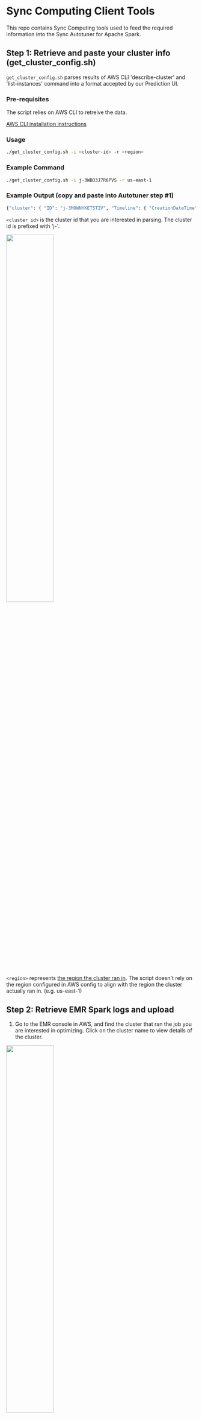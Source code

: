# Sync Computing Client Tools

This repo contains Sync Computing tools used to feed the required information into the Sync Autotuner for Apache Spark.

## Step 1: Retrieve and paste your cluster info (get_cluster_config.sh)

`get_cluster_config.sh` parses results of AWS CLI 'describe-cluster' and 'list-instances' command into a format accepted by our Prediction UI.

### Pre-requisites

The script relies on AWS CLI to retreive the data.

[AWS CLI installation instructions](https://docs.aws.amazon.com/cli/latest/userguide/cli-chap-install.html)


### Usage

```bash
./get_cluster_config.sh -i <cluster-id> -r <region>
```

### Example Command

```bash
./get_cluster_config.sh -i j-3WBO3J7R6PVS -r us-east-1
```

### Example Output (copy and paste into Autotuner step #1)

```bash
{"cluster": { "ID": "j-3M0WNYKET5TIV", "Timeline": { "CreationDateTime": 1639990568.943, "ReadyDateTime": 1639991128.293, "EndDateTime": 1640004773.038 }, "AvailabilityZone": "us-east-1d", "InstanceCollectionType": "INSTANCE_GROUP", "InstanceGroups": [ { "InstanceGroupType": "MASTER", "Market": "ON_DEMAND", "InstanceType": "m5.xlarge", "RequestedInstanceCount": 1, "VolumeSpecification": [ { "SizeInGB": 32 }, { "SizeInGB": 32 } ] }, { "InstanceGroupType": "CORE", "Market": "SPOT", "InstanceType": "m5.4xlarge", "RequestedInstanceCount": 4, "VolumeSpecification": [ { "SizeInGB": 20 } ] } ] }, "region": "us-east-1"}
```

`<cluster id>` is the cluster id that you are interested in parsing. The cluster id is prefixed with 'j-'.

<img src="https://user-images.githubusercontent.com/59929718/147899913-c1305da0-aab5-4882-8faa-3beeff710ec8.png" width="50%" height="50%">

`<region>` represents [the region the cluster ran in](https://docs.aws.amazon.com/AWSEC2/latest/UserGuide/using-regions-availability-zones.html#concepts-available-regions). The script doesn't rely on the region configured in AWS config to align with the region the cluster actually ran in. (e.g. us-east-1)


## Step 2: Retrieve EMR Spark logs and upload

1.  Go to the EMR console in AWS, and find the cluster that ran the job you are interested in optimizing. Click on the cluster name to view details of the cluster.
<img src="https://user-images.githubusercontent.com/59929718/147900986-44b68adf-8f7d-4fda-b84b-2c54f6015fc5.png" width="50%" height="50%">

2.  Once you are in the cluster information page, click on the “Application user interfaces” tab, and click on “Spark history server” (in red below) under “Persistent application user interfaces.”
<img src="https://user-images.githubusercontent.com/59929718/147901007-81f08b39-1c20-468f-b57c-57dcfe4e46d5.png" width="50%" height="50%">


3.  A new tab should open up with the Spark history server. It may take a minute to load. Click the download button under the event log column to download the Spark event log. Upload this log into the Autotuner.
<img src="https://user-images.githubusercontent.com/59929718/147901014-2c111ad3-3a74-4786-971c-880e578c9257.png" width="50%" height="50%">

